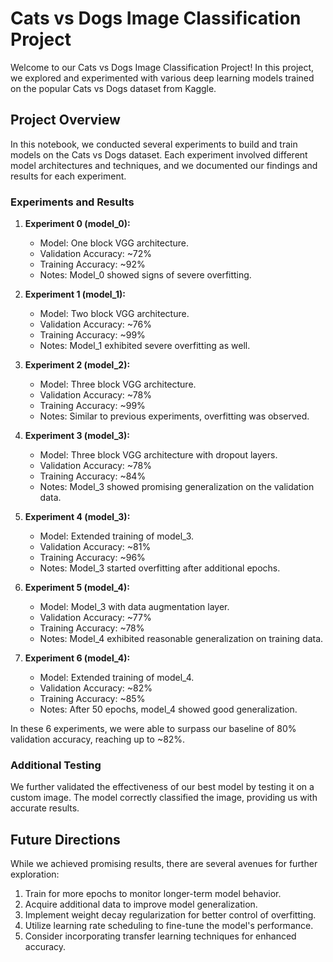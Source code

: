 # Cats vs Dogs Image Classification Project

Welcome to our Cats vs Dogs Image Classification Project! In this project, we explored and experimented with various deep learning models trained on the popular Cats vs Dogs dataset from Kaggle.

## Project Overview

In this notebook, we conducted several experiments to build and train models on the Cats vs Dogs dataset. Each experiment involved different model architectures and techniques, and we documented our findings and results for each experiment.

### Experiments and Results

1. **Experiment 0 (model_0):**
   - Model: One block VGG architecture.
   - Validation Accuracy: ~72%
   - Training Accuracy: ~92%
   - Notes: Model_0 showed signs of severe overfitting.

2. **Experiment 1 (model_1):**
   - Model: Two block VGG architecture.
   - Validation Accuracy: ~76%
   - Training Accuracy: ~99%
   - Notes: Model_1 exhibited severe overfitting as well.

3. **Experiment 2 (model_2):**
   - Model: Three block VGG architecture.
   - Validation Accuracy: ~78%
   - Training Accuracy: ~99%
   - Notes: Similar to previous experiments, overfitting was observed.

4. **Experiment 3 (model_3):**
   - Model: Three block VGG architecture with dropout layers.
   - Validation Accuracy: ~78%
   - Training Accuracy: ~84%
   - Notes: Model_3 showed promising generalization on the validation data.

5. **Experiment 4 (model_3):**
   - Model: Extended training of model_3.
   - Validation Accuracy: ~81%
   - Training Accuracy: ~96%
   - Notes: Model_3 started overfitting after additional epochs.

6. **Experiment 5 (model_4):**
   - Model: Model_3 with data augmentation layer.
   - Validation Accuracy: ~77%
   - Training Accuracy: ~78%
   - Notes: Model_4 exhibited reasonable generalization on training data.

7. **Experiment 6 (model_4):**
   - Model: Extended training of model_4.
   - Validation Accuracy: ~82%
   - Training Accuracy: ~85%
   - Notes: After 50 epochs, model_4 showed good generalization.

In these 6 experiments, we were able to surpass our baseline of 80% validation accuracy, reaching up to ~82%.

### Additional Testing

We further validated the effectiveness of our best model by testing it on a custom image. The model correctly classified the image, providing us with accurate results.


## Future Directions

While we achieved promising results, there are several avenues for further exploration:

1. Train for more epochs to monitor longer-term model behavior.
2. Acquire additional data to improve model generalization.
3. Implement weight decay regularization for better control of overfitting.
4. Utilize learning rate scheduling to fine-tune the model's performance.
5. Consider incorporating transfer learning techniques for enhanced accuracy.
